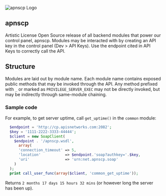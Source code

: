 ![apnscp Logo](https://apisnetworks.com/images/logo/logo.png)
## apnscp 

Artistic License Open Source release of all backend modules that power our control panel, apnscp. Modules may be interacted with by creating an API key in the control panel (Dev > API Keys). Use the endpoint cited in API Keys to correctly call the API. 

## Structure
Modules are laid out by module name. Each module name contains exposed public methods that may be invoked through the API. Any method prefixed with `_` or marked as `PRIVILEGE_SERVER_EXEC` may not be directly invoked, but may be indirectly through same-module chaining.

### Sample code
For example, to get server uptime, call `get_uptime()` in the `common` module:
```php
  $endpoint = 'http://cp.apisnetworks.com:2082';
  $key = '1111-2222-3333-44444';
  $client = new SoapClient(
    $endpoint . '/apnscp.wsdl',
      array(
      'connection_timeout' => 5,
      'location'           => $endpoint.'soap?authkey='.$key,
      'uri'                => 'urn:net.apnscp.soap'
    )
  );
  print call_user_func(array($client, 'common_get_uptime'));
```
Returns `2 months 17 days 15 hours 32 mins` (or however long the server has been up).
